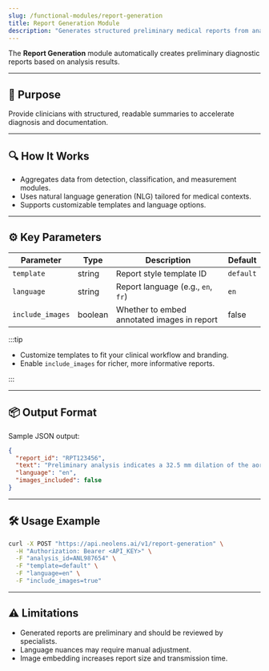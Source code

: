 ```yaml
---
slug: /functional-modules/report-generation
title: Report Generation Module
description: "Generates structured preliminary medical reports from analysis results to streamline diagnosis and documentation."
---
```


The **Report Generation** module automatically creates preliminary diagnostic reports based on analysis results.

---

## 🎯 Purpose

Provide clinicians with structured, readable summaries to accelerate diagnosis and documentation.

---

## 🔍 How It Works

- Aggregates data from detection, classification, and measurement modules.
- Uses natural language generation (NLG) tailored for medical contexts.
- Supports customizable templates and language options.

---

## ⚙️ Key Parameters

| Parameter       | Type    | Description                                  | Default  |
|-----------------|---------|----------------------------------------------|----------|
| `template`      | string  | Report style template ID                     | `default`|
| `language`      | string  | Report language (e.g., `en`, `fr`)           | `en`     |
| `include_images`| boolean | Whether to embed annotated images in report  | false    |

:::tip  

- Customize templates to fit your clinical workflow and branding.  
- Enable `include_images` for richer, more informative reports.  

:::

---

## 📦 Output Format

Sample JSON output:

```json
{
  "report_id": "RPT123456",
  "text": "Preliminary analysis indicates a 32.5 mm dilation of the aorta, consistent with aneurysm.",
  "language": "en",
  "images_included": false
}
```

---

## 🛠️ Usage Example

```bash
curl -X POST "https://api.neolens.ai/v1/report-generation" \
  -H "Authorization: Bearer <API_KEY>" \
  -F "analysis_id=ANL987654" \
  -F "template=default" \
  -F "language=en" \
  -F "include_images=true"
```

---

## ⚠️ Limitations

- Generated reports are preliminary and should be reviewed by specialists.
- Language nuances may require manual adjustment.
- Image embedding increases report size and transmission time.
